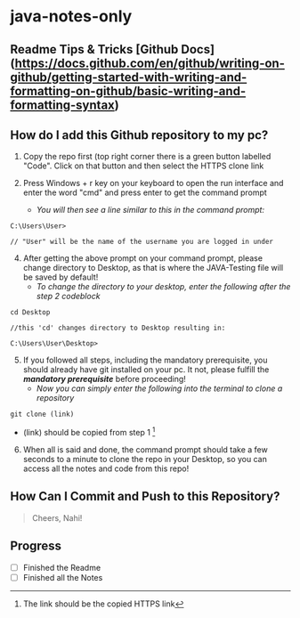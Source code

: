 # java-notes-only

## Readme Tips & Tricks [Github Docs] (https://docs.github.com/en/github/writing-on-github/getting-started-with-writing-and-formatting-on-github/basic-writing-and-formatting-syntax)

## How do I add this Github repository to my pc?

1. Copy the repo first (top right corner there is a green button labelled "Code". Click on that button and then select the HTTPS clone link

2. Press Windows + r key on your keyboard to open the run interface and enter the word "cmd" and press enter to get the command prompt

   - *You will then see a line similar to this in the command prompt:*

```
C:\Users\User>

// "User" will be the name of the username you are logged in under
```

4. After getting the above prompt on your command prompt, please change directory to Desktop, as that is where the JAVA-Testing file will be saved by default!
   - *To change the directory to your desktop, enter the following after the step 2 codeblock*

```
cd Desktop

//this 'cd' changes directory to Desktop resulting in:

C:\Users\User\Desktop>
```

5. If you followed all steps, including the mandatory prerequisite, you should already have git installed on your pc. It not, please fulfill the ***mandatory prerequisite*** before proceeding!
   - *Now you can simply enter the following into the terminal to clone a repository*

```
git clone (link)
```

   - (link) should be copied from step 1 [^1]

6. When all is said and done, the command prompt should take a few seconds to a minute to clone the repo in your Desktop, so you can access all the notes and code from this repo!

## How Can I Commit and Push to this Repository?

> Cheers, Nahi!

## Progress
- [ ] Finished the Readme
- [ ] Finished all the Notes

[^1]: The link should be the copied HTTPS link
